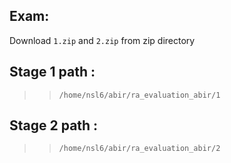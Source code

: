 
## Exam:

Download `1.zip` and `2.zip`  from zip directory

## Stage 1 path :
>> `/home/nsl6/abir/ra_evaluation_abir/1`

## Stage 2 path :
>> `/home/nsl6/abir/ra_evaluation_abir/2`
